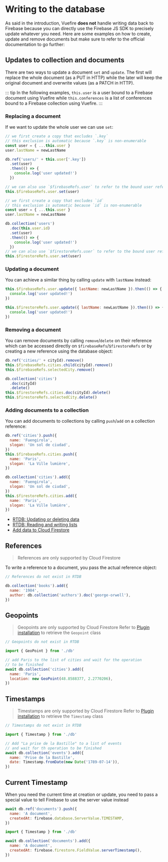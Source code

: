 # Writing to the database

As said in the introduction, Vuefire **does not** handle writing data back to Firebase because you can directly use the Firebase JS SDK to precisely update whatever you need. Here are some examples on how to create, update and remove documents but make sure to refer to the official documentation to go further:

## Updates to collection and documents

There are two ways to update a document `set` and `update`. The first will replace the whole document (as a PUT in HTTP) while the later will keep the original document and overwrite values (as a PATCH in HTTP).

::: tip
In the following examples, `this.user` is a user bound to a Firebase document using Vuefire while `this.conferences` is a list of conferences bound to a Firebase collection using Vuefire.
:::

### Replacing a document

If we want to update the whole user we can use `set`:

<FirebaseExample>

```js
// we first create a copy that excludes `.key`
// this exclusion is automatic because `.key` is non-enumerable
const user = { ...this.user }
user.lastName = newLastName

db.ref('users/' + this.user['.key'])
  .set(user)
  .then(() => {
    console.log('user updated!')
  })

// we can also use `$firebaseRefs.user` to refer to the bound user reference
this.$firebaseRefs.user.set(user)
```

```js
// we first create a copy that excludes `id`
// this exclusion is automatic because `id` is non-enumerable
const user = { ...this.user }
user.lastName = newLastName

db.collection('users')
  .doc(this.user.id)
  .set(user)
  .then(() => {
    console.log('user updated!')
  })
// we can also use `$firestoreRefs.user` to refer to the bound user reference
this.$firestoreRefs.user.set(user)
```

</FirebaseExample>

### Updating a document

You can achieve a similar thing by calling `update` with `lastName` instead:

<FirebaseExample>

```js
this.$firebaseRefs.user.update({ lastName: newLastName }).then(() => {
  console.log('user updated!')
})
```

```js
this.$firestoreRefs.user.update({ lastName: newLastName }).then(() => {
  console.log('user updated!')
})
```

</FirebaseExample>

### Removing a document

You can remove documents by calling `remove`/`delete` on their reference which can be accessed directly on `$firebaseRefs`/`$firestoreRefs` or by creating a new reference using the database object:

<FirebaseExample>

```js
db.ref('cities/' + cityId).remove()
this.$firebaseRefs.cities.child(cityId).remove()
this.$firebaseRefs.selectedCity.remove()
```

```js
db.collection('cities')
  .doc(cityId)
  .delete()
this.$firestoreRefs.cities.doc(cityId).delete()
this.$firestoreRefs.selectedCity.delete()
```

</FirebaseExample>

### Adding documents to a collection

You can add documents to collections by calling `push`/`add` on a collection reference:

<FirebaseExample>

```js
db.ref('cities').push({
  name: 'Fuengirola',
  slogan: 'Un sol de ciudad',
})
this.$firebaseRefs.cities.push({
  name: 'Paris',
  slogan: 'La Ville lumière',
})
```

```js
db.collection('cities').add({
  name: 'Fuengirola',
  slogan: 'Un sol de ciudad',
})
this.$firestoreRefs.cities.add({
  name: 'Paris',
  slogan: 'La Ville lumière',
})
```

</FirebaseExample>

- [RTDB: Updating or deleting data](https://firebase.google.com/docs/database/web/read-and-write#updating_or_deleting_data)
- [RTDB: Reading and writing lists](https://firebase.google.com/docs/database/web/lists-of-data#reading_and_writing_lists)
- [Add data to Cloud Firestore](https://firebase.google.com/docs/firestore/manage-data/add-data)

## References

> References are only supported by Cloud Firestore

To write a reference to a document, you pass the actual reference object:

<FirebaseExample disable="0">

```js
// References do not exist in RTDB
```

```js
db.collection('books').add({
  name: '1984',
  author: db.collection('authors').doc('george-orwell'),
})
```

</FirebaseExample>

## Geopoints

> Geopoints are only supported by Cloud Firestore
> Refer to [Plugin installation](./getting-started.md#plugin) to retrieve the `Geopoint` class

<FirebaseExample disable="0">

```js
// Geopoints do not exist in RTDB
```

```js
import { GeoPoint } from './db'

// add Paris to the list of cities and wait for the operation
// to be finished
await db.collection('cities').add({
  name: 'Paris',
  location: new GeoPoint(48.8588377, 2.2770206),
})
```

</FirebaseExample>

## Timestamps

> Timestamps are only supported by Cloud Firestore
> Refer to [Plugin installation](./getting-started.md#plugin) to retrieve the `Timestamp` class

<FirebaseExample disable="0">

```js
// Timestamps do not exist in RTDB
```

```js
import { Timestamp } from './db'

// Add "La prise de la Bastille" to a list of events
// and wait for th operation to be finished
await db.collection('events').add({
  name: 'Prise de la Bastille',
  date: Timestamp.fromDate(new Date('1789-07-14')),
})
```

</FirebaseExample>

## Current Timestamp

When you need the current time at creation or update, you need to pass a special value to tell Firebase to use the server value instead

<FirebaseExample>

```js
await db.ref('documents').push({
  name: 'A document',
  createdAt: firebase.database.ServerValue.TIMESTAMP,
})
```

```js
import { Timestamp } from './db'

await db.collection('documents').add({
  name: 'A document',
  createdAt: firebase.firestore.FieldValue.serverTimestamp(),
})
```

</FirebaseExample>
